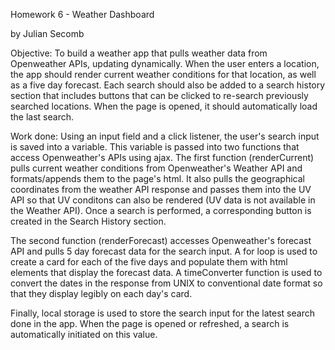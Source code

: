 Homework 6 - Weather Dashboard

by Julian Secomb

Objective: To build a weather app that pulls weather data from Openweather APIs, updating dynamically. When the user enters a location, the app should render current weather conditions for that location, as well as a five day forecast. Each search should also be added to a search history section that includes buttons that can be clicked to re-search previously searched locations. When the page is opened, it should automatically load the last search.

Work done: Using an input field and a click listener, the user's search input is saved into a variable. This variable is passed into two functions that access Openweather's APIs using ajax. The first function (renderCurrent) pulls current weather conditions from Openweather's Weather API and formats/appends them to the page's html. It also pulls the geographical coordinates from the weather API response and passes them into the UV API so that UV conditons can also be rendered (UV data is not available in the Weather API). Once a search is performed, a corresponding button is created in the Search History section.

The second function (renderForecast) accesses Openweather's forecast API and pulls 5 day forecast data for the search input. A for loop is used to create a card for each of the five days and populate them with html elements that display the forecast data. A timeConverter function is used to convert the dates in the response from UNIX to conventional date format so that they display legibly on each day's card.

Finally, local storage is used to store the search input for the latest search done in the app. When the page is opened or refreshed, a search is automatically initiated on this value.


